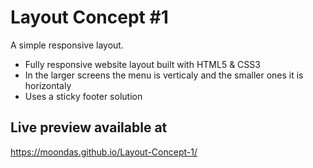 # Layout Concept #1
A simple responsive layout.

- Fully responsive website layout built with HTML5 & CSS3
- In the larger screens the menu is verticaly and the smaller ones it is horizontaly
- Uses a sticky footer solution

## Live preview available at
https://moondas.github.io/Layout-Concept-1/
